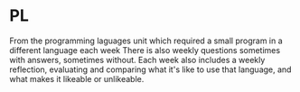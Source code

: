# PL
 From the programming laguages unit which required a small program in a different language each week
There is also weekly questions sometimes with answers, sometimes without.
Each week also includes a weekly reflection, evaluating and comparing what it's like to use that language, and what makes it likeable or unlikeable.
